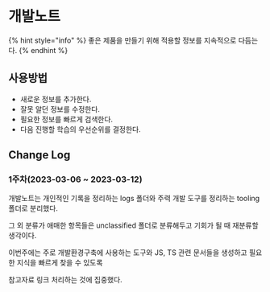 # 개발노트

{% hint style="info" %}
좋은 제품을 만들기 위해 적용할 정보를 지속적으로 다듬는다.
{% endhint %}

## 사용방법

- 새로운 정보를 추가한다.
- 잘못 알던 정보를 수정한다.
- 필요한 정보를 빠르게 검색한다.
- 다음 진행할 학습의 우선순위를 결정한다.

## Change Log

### 1주차(2023-03-06 ~ 2023-03-12)

개발노트는 개인적인 기록을 정리하는 logs 폴더와 주력 개발 도구를 정리하는 tooling 폴더로 분리했다.

그 외 분류가 애매한 항목들은 unclassified 폴더로 분류해두고 기회가 될 때 재분류할 생각이다.

이번주에는 주로 개발환경구축에 사용하는 도구와 JS, TS 관련 문서들을 생성하고 필요한 지식을 빠르게 찾을 수 있도록

참고자료 링크 처리하는 것에 집중했다.
